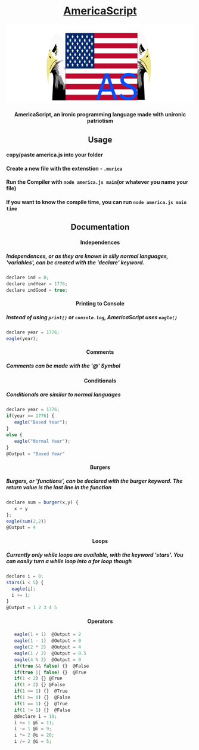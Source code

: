 <h1 align="center"><a href="https://www.reddit.com/r/GenUsa/">AmericaScript</a></h1>

![](https://raw.githubusercontent.com/DarthEggo/AmericaScript/main/america.png)

<h4 align="center">AmericaScript, an ironic programming language made with unironic patriotism</h4>

<h2 align="center">Usage</h2>
<h4>copy/paste america.js into your folder</h4>
<h4>Create a new file with the extenstion - <code>.murica</code></h4>
<h4>Run the Compiler with <code>node america.js main</code>(or whatever you name your file)</h4>
<h4>If you want to know the compile time, you can run <code>node america.js main time</code></h4>

<h2 align="center">Documentation</h2>
<h4 align="center">Independences</h4>
<h5 align="left">Independences, or as they are known in silly normal languages, 'variables', can be created with the 'declare' keyword. </h5>

```js
declare ind = 0;
declare indYear = 1776;
declare indGood = true;
```
<h4 align="center">Printing to Console</h4>
<h5 align="left">Instead of using <code>print()</code> or <code>console.log</code>, AmericaScript uses <code>eagle()</code> </h5>

```js
declare year = 1776;
eagle(year);
```
<h4 align="center">Comments</h4>
<h5 align="left">Comments can be made with the '@' Symbol </h5>

<h4 align="center">Conditionals</h4>
<h5 align="left">Conditionals are similar to normal languages</h5>

```js
declare year = 1776;
if(year == 1776) {
   eagle("Based Year");
}
else {
   eagle("Normal Year");
}
@Output = "Based Year"
```

<h4 align="center">Burgers</h4>
<h5 align="left">Burgers, or 'functions', can be declared with the burger keyword. The return value is the last line in the function</h5>

```js
declare sum = burger(x,y) {
   x + y
};
eagle(sum(2,2))
@Output = 4
```

<h4 align="center">Loops</h4>
<h5 align="left">Currently only while loops are available, with the keyword 'stars'. You can easily turn a while loop into a for loop though</h5>

```js
declare i = 0;
stars(i < 5) {
  eagle(i);
  i += 1;
}
@Output = 1 2 3 4 5
```


<h4 align="center">Operators </h4>

```js
   eagle(1 + 1)  @Output = 2
   eagle(1 - 1)  @Output = 0
   eagle(2 * 2)  @Output = 4
   eagle(1 / 2)  @Output = 0.5
   eagle(4 % 2)  @Output = 0
   if(true && false) {}  @False
   if(true || false) {}  @True
   if(1 < 2) {} @True
   if(1 > 2) {} @False
   if(1 <= 1) {}  @True
   if(1 >= 0) {}  @False
   if(1 == 1) {}  @True
   if(1 != 1) {}  @False
   @declare i = 10;
   i += 1 @i = 11;
   i -= 1 @i = 9;
   i *= 2 @i = 20;
   i /= 2 @i = 5;
```






